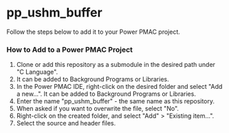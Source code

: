 # pp_ushm_buffer

Follow the steps below to add it to your Power PMAC project.

### How to Add to a Power PMAC Project
1. Clone or add this repository as a submodule in the desired path under "C Language".
2. It can be added to Background Programs or Libraries.
3. In the Power PMAC IDE, right-click on the desired folder and select "Add a new...". It can be added to Background Programs or Libraries.
4. Enter the name "pp_ushm_buffer" - the same name as this repository.
5. When asked if you want to overwrite the file, select "No".
6. Right-click on the created folder, and select "Add" > "Existing item...".
7. Select the source and header files.
